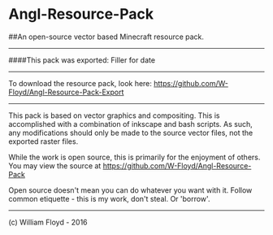 # Angl-Resource-Pack
##An open-source vector based Minecraft resource pack.
***
####This pack was exported:
Filler for date
***

To download the resource pack, look here: https://github.com/W-Floyd/Angl-Resource-Pack-Export

***

This pack is based on vector graphics and compositing.
This is accomplished with a combination of inkscape and bash scripts.
As such, any modifications should only be made to the source vector files, not the exported raster files.

While the work is open source, this is primarily for the enjoyment of others.
You may view the source at https://github.com/W-Floyd/Angl-Resource-Pack

Open source doesn't mean you can do whatever you want with it.
Follow common etiquette - this is my work, don't steal. Or 'borrow'.

***

(c) William Floyd - 2016

